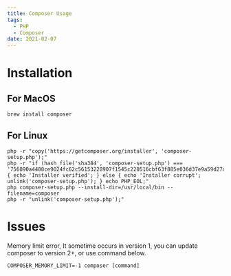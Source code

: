 ```yaml
---
title: Composer Usage
tags:
  - PHP
  - Composer
date: 2021-02-07
---
```


# Installation
## For MacOS
```
brew install composer
```

<!-- moe -->

## For Linux
```
php -r "copy('https://getcomposer.org/installer', 'composer-setup.php');"
php -r "if (hash_file('sha384', 'composer-setup.php') === '756890a4488ce9024fc62c56153228907f1545c228516cbf63f885e036d37e9a59d27d63f46af1d4d07ee0f76181c7d3') { echo 'Installer verified'; } else { echo 'Installer corrupt'; unlink('composer-setup.php'); } echo PHP_EOL;"
php composer-setup.php --install-dir=/usr/local/bin --filename=composer
php -r "unlink('composer-setup.php');"
```

# Issues
Memory limit error, It sometime occurs in version 1, you can update composer to version 2+, or use command below.
```
COMPOSER_MEMORY_LIMIT=-1 composer [command]
```
